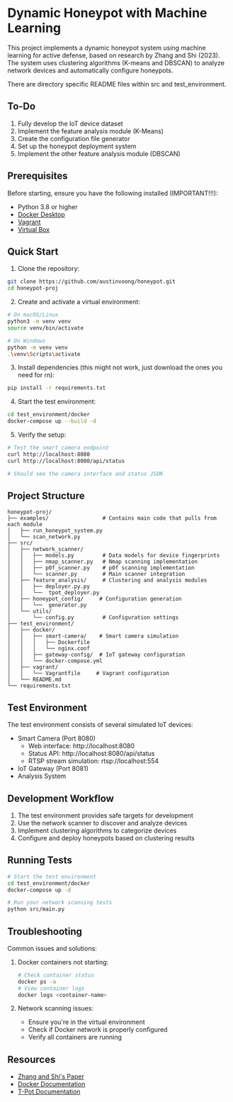 # Dynamic Honeypot with Machine Learning

This project implements a dynamic honeypot system using machine learning for active defense, based on research by Zhang and Shi (2023). The system uses clustering algorithms (K-means and DBSCAN) to analyze network devices and automatically configure honeypots.

There are directory specific README files within src and test_environment.

## To-Do
1. Fully develop the IoT device dataset
2. Implement the feature analysis module (K-Means)
3. Create the configuration file generator
4. Set up the honeypot deployment system
5. Implement the other feature analysis module (DBSCAN)

## Prerequisites

Before starting, ensure you have the following installed (IMPORTANT!!!):
- Python 3.8 or higher
- [Docker Desktop](https://www.docker.com/products/docker-desktop/)
- [Vagrant](https://developer.hashicorp.com/vagrant/downloads)
- [Virtual Box](https://www.virtualbox.org/wiki/Downloads)

## Quick Start

1. Clone the repository:
```bash
git clone https://github.com/austinvoong/honeypot.git
cd honeypot-proj
```

2. Create and activate a virtual environment:
```bash
# On macOS/Linux
python3 -m venv venv
source venv/bin/activate

# On Windows
python -m venv venv
.\venv\Scripts\activate
```

3. Install dependencies (this might not work, just download the ones you need for rn):
```bash
pip install -r requirements.txt
```

4. Start the test environment:
```bash
cd test_environment/docker
docker-compose up --build -d
```

5. Verify the setup:
```bash
# Test the smart camera endpoint
curl http://localhost:8080
curl http://localhost:8080/api/status

# Should see the camera interface and status JSON
```

## Project Structure

```
honeypot-proj/
├── examples/                 # Contains main code that pulls from each module
│   ├── run_honeypot_system.py
│   └── scan_network.py
├── src/
│   ├── network_scanner/      
│   │   ├── models.py         # Data models for device fingerprints
│   │   ├── nmap_scanner.py   # Nmap scanning implementation
│   │   ├── p0f_scanner.py    # p0f scanning implementation
│   │   └── scanner.py        # Main scanner integration
│   ├── feature_analysis/     # Clustering and analysis modules
│   │   ├── deployer.py.py
│   │   └──  tpot_deployer.py 
│   ├── honeypot_config/     # Configuration generation
│   │   └──  generator.py 
│   └── utils/               
│       └── config.py         # Configuration settings
├── test_environment/        
│   ├── docker/             
│   │   ├── smart-camera/    # Smart camera simulation
│   │   │   ├── Dockerfile
│   │   │   └── nginx.conf
│   │   ├── gateway-config/  # IoT gateway configuration
│   │   └── docker-compose.yml
│   ├── vagrant/    
│   │   └── Vagrantfile     # Vagrant configuration
│   └── README.md
└── requirements.txt
```

## Test Environment

The test environment consists of several simulated IoT devices:
- Smart Camera (Port 8080)
  - Web interface: http://localhost:8080
  - Status API: http://localhost:8080/api/status
  - RTSP stream simulation: rtsp://localhost:554
- IoT Gateway (Port 8081)
- Analysis System

## Development Workflow

1. The test environment provides safe targets for development
2. Use the network scanner to discover and analyze devices
3. Implement clustering algorithms to categorize devices
4. Configure and deploy honeypots based on clustering results

## Running Tests

```bash
# Start the test environment
cd test_environment/docker
docker-compose up -d

# Run your network scanning tests
python src/main.py
```

## Troubleshooting

Common issues and solutions:

1. Docker containers not starting:
   ```bash
   # Check container status
   docker ps -a
   # View container logs
   docker logs <container-name>
   ```

2. Network scanning issues:
   - Ensure you're in the virtual environment
   - Check if Docker network is properly configured
   - Verify all containers are running

## Resources

- [Zhang and Shi's Paper](https://doi.org/10.1145/3617184.3618056)
- [Docker Documentation](https://docs.docker.com/)
- [T-Pot Documentation](https://github.com/telekom-security/tpotce)
